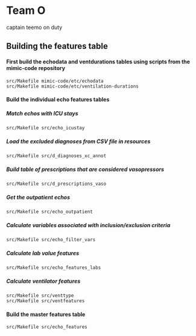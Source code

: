 # Team O

captain teemo on duty 

## Building the features table

#### First build the echodata and ventdurations tables using scripts from the mimic-code repository
```
src/Makefile mimic-code/etc/echodata
src/Makefile mimic-code/etc/ventilation-durations
```

#### Build the individual echo features tables

##### Match echos with ICU stays
```
src/Makefile src/echo_icustay
```

##### Load the excluded diagnoses from CSV file in resources
```
src/Makefile src/d_diagnoses_xc_annot
```

##### Build table of prescriptions that are considered vasopressors
```
src/Makefile src/d_prescriptions_vaso
```

##### Get the outpatient echos
```
src/Makefile src/echo_outpatient
```

##### Calculate variables associated with inclusion/exclusion criteria
```
src/Makefile src/echo_filter_vars
```

##### Calculate lab value features
```
src/Makefile src/echo_features_labs
```

##### Calculate ventilator features
```
src/Makefile src/venttype
src/Makefile src/ventfeatures
```

#### Build the master features table
```
src/Makefile src/echo_features
```





